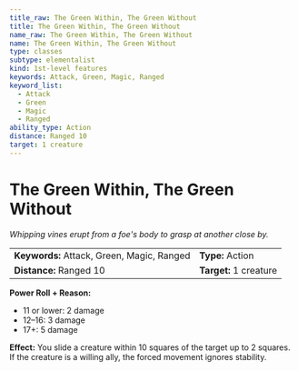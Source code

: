 ```yaml
---
title_raw: The Green Within, The Green Without
title: The Green Within, The Green Without
name_raw: The Green Within, The Green Without
name: The Green Within, The Green Without
type: classes
subtype: elementalist
kind: 1st-level features
keywords: Attack, Green, Magic, Ranged
keyword_list:
  - Attack
  - Green
  - Magic
  - Ranged
ability_type: Action
distance: Ranged 10
target: 1 creature
---
```


# The Green Within, The Green Without

*Whipping vines erupt from a foe's body to grasp at another close by.*

|                                            |                        |
| :----------------------------------------- | :--------------------- |
| **Keywords:** Attack, Green, Magic, Ranged | **Type:** Action       |
| **Distance:** Ranged 10                    | **Target:** 1 creature |

**Power Roll + Reason:**

- 11 or lower: 2 damage
- 12–16: 3 damage
- 17+: 5 damage

**Effect:** You slide a creature within 10 squares of the target up to 2 squares. If the creature is a willing ally, the forced movement ignores stability.

